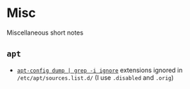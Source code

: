 # Misc

Miscellaneous short notes

## `apt`

- [`apt-config dump | grep -i ignore`](https://superuser.com/a/1493796/72223)
  extensions ignored in `/etc/apt/sources.list.d/` (I use `.disabled` and `.orig`)
